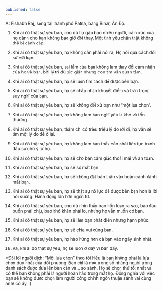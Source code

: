 ```yaml
---
published: false
---
```

A: Rishabh Raj, sống tại thành phố Patna, bang Bihar, Ấn Độ.

1. Khi ai đó thật sự yêu bạn, cho dù họ gặp bao nhiêu người, cảm xúc của họ dành cho bạn không bao giờ đổi thay. Một tình yêu chân thật không thể bị đánh cắp.

2. Khi ai đó thật sự yêu bạn, họ không cần phải nói ra, Họ nói qua cách đối xử với bạn.

3. Khi ai đó thật sự yêu bạn, sai lầm của bạn không làm  thay đổi cảm nhận của họ về bạn, bởi lý trí dù tức giận nhưng con tim vẫn quan tâm.

4. Khi ai đó thật sự yêu bạn, họ sẽ luôn tìm cách để được bên bạn.

5. Khi ai đó thật sự yêu bạn, họ sẽ chấp nhận khuyết điểm và trân trọng suy nghĩ của bạn.

6. Khi ai đó thật sự yêu bạn, họ sẽ không đối xử bạn như “một lựa chọn”.

7. Khi ai đó thật sự yêu bạn, họ không làm bạn nghĩ yêu là khó và tổn thương.

8. Khi ai đó thật sự yêu bạn, thậm chí có triệu triệu lý do rời đi, họ vẫn sẽ tìm một lý do để ở lại.

9. Khi ai đó thật sự yêu bạn, họ không làm bạn thấy cần phải liên tục tranh đấu sự chú ý từ họ.

10. Khi ai đó thật sự yêu bạn, họ sẽ cho bạn cảm giác thoải mái và an toàn.

11. Khi ai đó thật sự yêu bạn, họ sẽ sợ mất bạn.

12. Khi ai đó thật sự yêu bạn, họ sẽ không đặt bản thân vào hoàn cảnh đánh mất bạn.

13. Khi ai đó thật sự yêu bạn, họ sẽ thật sự nỗ lực để được bên bạn hơn là lời nói suông. Hành động lớn hơn ngôn từ.

14. Khi ai đó thật sự yêu bạn, cho dù nhìn thấy bạn hỗn loạn ra sao, bao đau buồn phải chịu, bao khó khăn phải lo, nhưng họ vẫn muốn có bạn.

15. Khi ai đó thật sự yêu bạn, họ sẽ làm bạn phát điên nhưng hạnh phúc.

16. Khi ai đó thật sự yêu bạn, họ sẽ chia vui cùng bạn.

17. Khi ai đó thật sự yêu bạn, họ hào hứng hơn cả bạn vào ngày sinh nhật.

18. Và, khi ai đó thật sự yêu, họ sẽ luôn ở đây vì bạn đấy.

*Đôi lời người dịch: “Một lựa chọn” theo tôi hiểu là bạn không phải là lựa chọn duy nhất của đối phương. Bạn chỉ là một trong số những người trong danh sách được đưa lên bàn cân và... so sánh. Họ sẽ chọn thứ tốt nhất và có thể bạn không phải là người hoàn hảo trong mắt họ. Đồng nghĩa với việc bạn sẽ không được chọn làm người công chính ngôn thuận sánh vai cùng anh/ cô ấy. :(